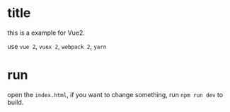 # title
this is a example for Vue2.

use `vue 2`, `vuex 2`, `webpack 2`, `yarn`

# run
open the `index.html`, if you want to change something, run `npm run dev` to build.